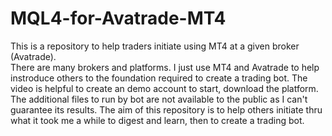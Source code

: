 # MQL4-for-Avatrade-MT4
This is a repository to help traders initiate using MT4 at a given broker (Avatrade).  
There are many brokers and platforms.  I just use MT4 and Avatrade to help instroduce others to the foundation required to create a trading bot.
The video is helpful to create an demo account to start, download the platform.
The additional files to run by bot are not available to the public as I can't guarantee its results.
The aim of this repository is to help others initiate thru what it took me a while to digest and learn, then to create a trading bot.
